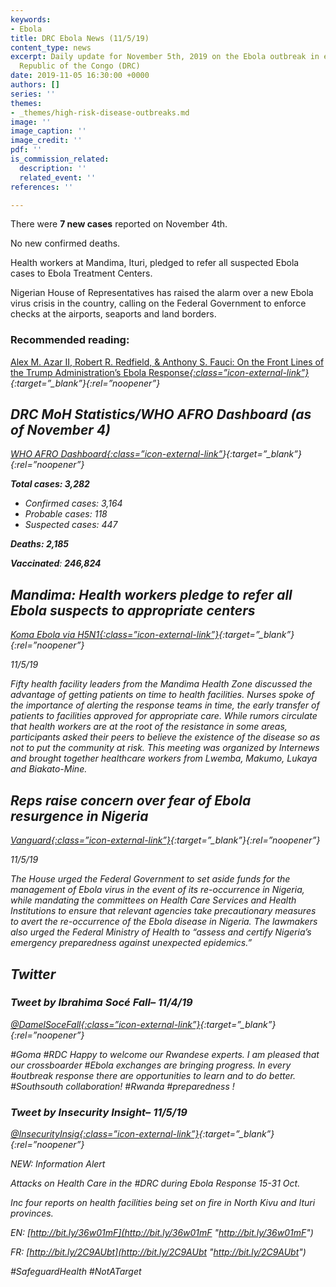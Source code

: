 ```yaml
---
keywords:
- Ebola
title: DRC Ebola News (11/5/19)
content_type: news
excerpt: Daily update for November 5th, 2019 on the Ebola outbreak in eastern Democratic
  Republic of the Congo (DRC)
date: 2019-11-05 16:30:00 +0000
authors: []
series: ''
themes:
- _themes/high-risk-disease-outbreaks.md
image: ''
image_caption: ''
image_credit: ''
pdf: ''
is_commission_related:
  description: ''
  related_event: ''
references: ''

---
```

There were **7 new cases** reported on November 4th.

No new confirmed deaths.

Health workers at Mandima, Ituri, pledged to refer all suspected Ebola cases to Ebola Treatment Centers.

Nigerian House of Representatives has raised the alarm over a new Ebola virus crisis in the country, calling on the Federal Government to enforce checks at the airports, seaports and land borders.

### Recommended reading: 

[Alex M. Azar II, Robert R. Redfield, & Anthony S. Fauci: On the Front Lines of the Trump Administration’s Ebola Response<i/>{:class=”icon-external-link”}](https://foreignpolicy.com/2019/11/04/trump-administration-ebola-response-azar-redfield-fauci-congo/){:target=”_blank”}{:rel=”noopener”}

## DRC MoH Statistics/WHO AFRO Dashboard (as of November 4)

[WHO AFRO Dashboard<i/>{:class=”icon-external-link”](https://who.maps.arcgis.com/apps/opsdashboard/index.html#/e70c3804f6044652bc37cce7d8fcef6c)}{:target=”_blank”}{:rel=”noopener”}

**Total cases: 3,282**

* Confirmed cases: 3,164
* Probable cases: 118
* Suspected cases: 447

**Deaths: 2,185**

**Vaccinated**: **246,824**

## Mandima: Health workers pledge to refer all Ebola suspects to appropriate centers

[_Koma Ebola via H5N1_<i/>{:class=”icon-external-link”}](https://crofsblogs.typepad.com/h5n1/2019/11/mandima-health-workers-pledge-to-refer-all-ebola-suspects-to-appropriate-centers.html){:target=”_blank”}{:rel=”noopener”}

_11/5/19_

Fifty health facility leaders from the Mandima Health Zone discussed the advantage of getting patients on time to health facilities. Nurses spoke of the importance of alerting the response teams in time, the early transfer of patients to facilities approved for appropriate care. While rumors circulate that health workers are at the root of the resistance in some areas, participants asked their peers to believe the existence of the disease so as not to put the community at risk. This meeting was organized by Internews and brought together healthcare workers from Lwemba, Makumo, Lukaya and Biakato-Mine.

## Reps raise concern over fear of Ebola resurgence in Nigeria

[_Vanguard_<i/>{:class=”icon-external-link”}](https://www.vanguardngr.com/2019/11/reps-raise-concern-over-fear-of-ebola-resurgence-in-nigeria/){:target=”_blank”}{:rel=”noopener”}

_11/5/19_

The House urged the Federal Government to set aside funds for the management of Ebola virus in the event of its re-occurrence in Nigeria, while mandating the committees on Health Care Services and Health Institutions to ensure that relevant agencies take precautionary measures to avert the re-occurrence of the Ebola disease in Nigeria. The lawmakers also urged the Federal Ministry of Health to “assess and certify Nigeria’s emergency preparedness against unexpected epidemics.”

## Twitter

### Tweet by Ibrahima Socé Fall– 11/4/19

[@DamelSoceFall<i/>{:class=”icon-external-link”}](https://twitter.com/DamelSoceFall/status/1191331234774999040){:target=”_blank”}{:rel=”noopener”}

\#Goma #RDC Happy to welcome our Rwandese experts. I am pleased that our crossboarder #Ebola exchanges are bringing progress. In every #outbreak response there are opportunities to learn and to do better. #Southsouth collaboration! #Rwanda #preparedness !

### Tweet by Insecurity Insight– 11/5/19

[@InsecurityInsig<i/>{:class=”icon-external-link”}](https://twitter.com/InsecurityInsig/status/1191751274829697024){:target=”_blank”}{:rel=”noopener”}

NEW: Information Alert

Attacks on Health Care in the #DRC during Ebola Response 15-31 Oct.

Inc four reports on health facilities being set on fire in North Kivu and Ituri provinces.

EN: [http://bit.ly/36w01mF](http://bit.ly/36w01mF "http://bit.ly/36w01mF")

FR: [http://bit.ly/2C9AUbt](http://bit.ly/2C9AUbt "http://bit.ly/2C9AUbt")

\#SafeguardHealth #NotATarget